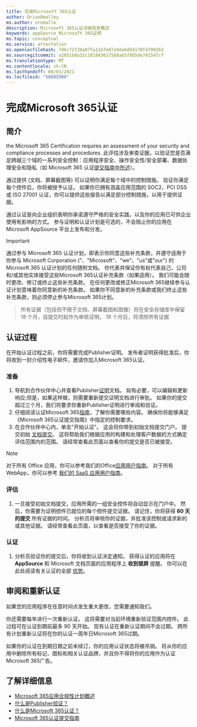 ```yaml
---
title: 完成Microsoft 365认证
author: OrionOmalley
ms.author: oromalle
description: Microsoft 365认证详细信息概述
keywords: appSource Microsoft 365证明
ms.topic: conceptual
ms.service: attestation
ms.openlocfilehash: 7d6c72f39a07fa11bfe87a9da6d94178fd7992b3
ms.sourcegitcommit: a2851b8a32c181843617568ab5f8b5de741547cf
ms.translationtype: MT
ms.contentlocale: zh-CN
ms.lasthandoff: 09/03/2021
ms.locfileid: "58885980"
---
```

# <a name="complete-microsoft-365-certification"></a>完成Microsoft 365认证

## <a name="introduction"></a>简介

the Microsoft 365 Certification requires an assessment of your security and compliance processes and procedures. 此评估涉及审查证据，以验证您是否满足跨越三个域的一系列安全控制：应用程序安全、操作安全性/安全部署、数据处理安全和隐私（如 Microsoft 365 认证[提交指南中所述](https://docs.microsoft.com/microsoft-365-app-certification/docs/certification-submission-guide)）。

通过提供 (文档、屏幕截图等) 可以证明你满足每个域中的控制措施。 验证你满足每个控件后，你将被授予认证。 如果你已拥有涵盖应用范围的 SOC2、PCI DSS 或 ISO 27001 认证，你可以提供这些报告以满足部分控制措施，以用于提供证据。 

通过认证是向企业组织表明你承诺遵守严格的安全实践，以及你的应用已可供企业使用有影响的方式。 参与证明和认证计划是可选的，不会阻止你的应用在 Microsoft AppSource 平台上发布和分发。

> [!IMPORTANT]
> 通过参与 Microsoft 365 认证计划，即表示你同意这些补充条款，并遵守适用于你参与 Microsoft Corporation ("、"Microsoft"、"we"、"us"或"our") 的 Microsoft 365 认证计划的任何随附文档。 你代表并保证你有权代表自己、公司和/或其他实体接受这些Microsoft 365认证补充条款（如果适用）。 我们可能会随时更改、修订或终止这些补充条款。 在任何更改或修正Microsoft 365继续参与认证计划意味着你同意新的补充条款。 如果你不同意新的补充条款或我们终止这些补充条款，则必须停止参与Microsoft 365计划。

>所有证据（包括但不限于文档、屏幕截图和图像）将在安全存储库中保留 18 个月，自提交时起作为审核证明。 18 个月后，将清除所有证据

## <a name="certification-process"></a>认证过程

在开始认证过程之前，你将需要完成Publisher证明。 发布者证明获得批准后，你将收到一封介绍性电子邮件，邀请你加入Microsoft 365认证。

### <a name="preparation"></a>准备
1. 导航到合作伙伴中心并查看Publisher[证明]( https://docs.microsoft.com/microsoft-365-app-certification/docs/attestation)文档。 如有必要，可以编辑和更新响应;但是，如果这样做，则需要重新提交证明文档进行审批。 如果你的提交超过三个月，我们将要求你重新Publisher证明进行审阅和验证。 
1. 仔细阅读认证Microsoft 365[指南](https://docs.microsoft.com/microsoft-365-app-certification/docs/certification-submission-guide)，了解你需要哪些内容。 确保你将能够满足《Microsoft 365认证提交指南[]( https://docs.microsoft.com/microsoft-365-app-certification/docs/certification-submission-guide#app-certification-criteria)》中指定的控制要求。
1. 在合作伙伴中心内，单击"开始认证"。 这会将你带到初始文档提交门户。 提交初始 [文档提交](https://docs.microsoft.com/microsoft-365-app-certification/docs/certification-submission-guide#initial-document-submission)。 这将帮助我们根据应用的构建和处理客户数据的方式确定评估范围内的范围。 请经常查看此页面以查看你的提交是否已被接受。

>[!NOTE]
>对于所有 Office 应用，你可以参考我们的Office[应用用户指南](https://docs.microsoft.com/microsoft-365-app-certification/docs/userguide)。 对于所有 WebApp，你可以参考 [我们的 SaaS 应用用户指南](https://docs.microsoft.com/en-us/microsoft-365-app-certification/docs/saasuserguide)。

### <a name="assessment"></a>评估
1. 一旦接受初始文档提交，应用所需的一组安全控件将自动显示在门户中。 然后，你需要为证明控件已就位的每个控件提交证据。 请记住，你将获得 **60 天的提交** 所有证据的时间。 分析员将审核你的证据，并批准该控制或请求新的或其他证据。 请经常查看此页面，以查看是否接受了你的证据。
### <a name="certification"></a>认证
1. 分析员验证你的提交后，你将收到认证决定通知。 获得认证的应用将在 **AppSource** 和 Microsoft 文档页面的应用程序上 **收到锁屏** 提醒。 你可以在此处阅读有关认证的全部 [优势](https://docs.microsoft.com/microsoft-365-app-certification/docs/enterprise-app-certification-guide#program-benefits)。

## <a name="review-and-re-certification"></a>审阅和重新认证
如果您的应用程序在任意时间点发生重大更改[](https://docs.microsoft.com/microsoft-365-app-certification/docs/certification-submission-guide#significant-changes)，您需要通知我们。

你还需要每年进行一次重新认证。 这将需要对当前环境重新验证范围内控件。 此过程可在认证到期前最多 90 天开始。 现有认证在重新认证期间不会过期。 跨所有计划重新认证将在你的认证一周年日Microsoft 365过期。

如果你的认证在到期日期之前未续订，你的应用认证状态将被吊销。 将从你的应用中删除所有标记、图标和相关认证品牌，并且你不得将你的应用作为认证Microsoft 365广告。



## <a name="learn-more"></a>了解详细信息

* [Microsoft 365应用合规性计划概述](~/overview.md)  
* [什么是Publisher验证？](https://docs.microsoft.com/azure/active-directory/develop/publisher-verification-overview)
* [什么是Microsoft 365认证？](~/docs/enterprise-app-certification-guide.md)  
* [Microsoft 365认证提交指南](~/docs/certification-submission-guide.md)
